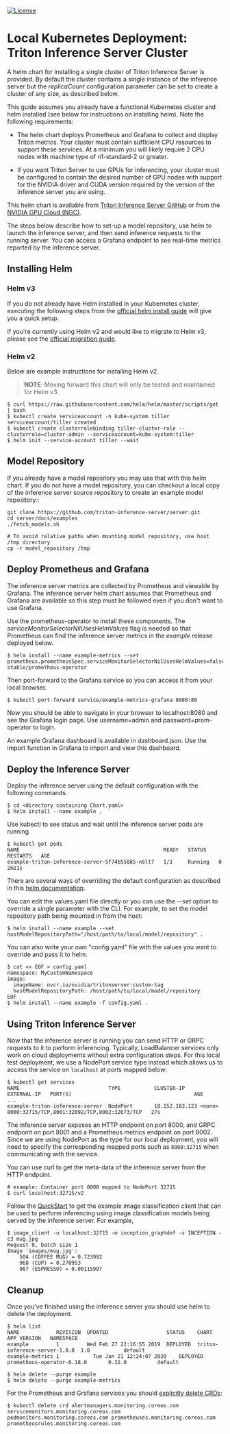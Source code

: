 <!--
# Copyright (c) 2018-2021, NVIDIA CORPORATION. All rights reserved.
#
# Redistribution and use in source and binary forms, with or without
# modification, are permitted provided that the following conditions
# are met:
#  * Redistributions of source code must retain the above copyright
#    notice, this list of conditions and the following disclaimer.
#  * Redistributions in binary form must reproduce the above copyright
#    notice, this list of conditions and the following disclaimer in the
#    documentation and/or other materials provided with the distribution.
#  * Neither the name of NVIDIA CORPORATION nor the names of its
#    contributors may be used to endorse or promote products derived
#    from this software without specific prior written permission.
#
# THIS SOFTWARE IS PROVIDED BY THE COPYRIGHT HOLDERS ``AS IS'' AND ANY
# EXPRESS OR IMPLIED WARRANTIES, INCLUDING, BUT NOT LIMITED TO, THE
# IMPLIED WARRANTIES OF MERCHANTABILITY AND FITNESS FOR A PARTICULAR
# PURPOSE ARE DISCLAIMED.  IN NO EVENT SHALL THE COPYRIGHT OWNER OR
# CONTRIBUTORS BE LIABLE FOR ANY DIRECT, INDIRECT, INCIDENTAL, SPECIAL,
# EXEMPLARY, OR CONSEQUENTIAL DAMAGES (INCLUDING, BUT NOT LIMITED TO,
# PROCUREMENT OF SUBSTITUTE GOODS OR SERVICES; LOSS OF USE, DATA, OR
# PROFITS; OR BUSINESS INTERRUPTION) HOWEVER CAUSED AND ON ANY THEORY
# OF LIABILITY, WHETHER IN CONTRACT, STRICT LIABILITY, OR TORT
# (INCLUDING NEGLIGENCE OR OTHERWISE) ARISING IN ANY WAY OUT OF THE USE
# OF THIS SOFTWARE, EVEN IF ADVISED OF THE POSSIBILITY OF SUCH DAMAGE.
-->

[![License](https://img.shields.io/badge/License-BSD3-lightgrey.svg)](https://opensource.org/licenses/BSD-3-Clause)

# Local Kubernetes Deployment: Triton Inference Server Cluster

A helm chart for installing a single cluster of Triton Inference
Server is provided. By default the cluster contains a single instance
of the inference server but the *replicaCount* configuration parameter
can be set to create a cluster of any size, as described below.

This guide assumes you already have a functional Kubernetes cluster
and helm installed (see below for instructions on installing
helm). Note the following requirements:

* The helm chart deploys Prometheus and Grafana to collect and display Triton metrics. Your cluster must contain sufficient CPU resources to support these services. At a minimum you will likely require 2 CPU nodes with machine type of n1-standard-2 or greater.

* If you want Triton Server to use GPUs for inferencing, your cluster
must be configured to contain the desired number of GPU nodes with
support for the NVIDIA driver and CUDA version required by the version
of the inference server you are using.

This helm chart is available from [Triton Inference Server
GitHub](https://github.com/triton-inference-server/server) or from the
[NVIDIA GPU Cloud (NGC)](https://ngc.nvidia.com).

The steps below describe how to set-up a model repository, use helm to
launch the inference server, and then send inference requests to the
running server. You can access a Grafana endpoint to see real-time
metrics reported by the inference server.

## Installing Helm

### Helm v3

If you do not already have Helm installed in your Kubernetes cluster,
executing the following steps from the [official helm install
guide](https://helm.sh/docs/intro/install/) will
give you a quick setup.

If you're currently using Helm v2 and would like to migrate to Helm v3,
please see the [official migration guide](https://helm.sh/docs/topics/v2_v3_migration/).

### Helm v2

Below are example instructions for installing Helm v2. 

> **NOTE**: Moving forward this chart will only be tested and maintained for Helm v3.

```
$ curl https://raw.githubusercontent.com/helm/helm/master/scripts/get | bash
$ kubectl create serviceaccount -n kube-system tiller
serviceaccount/tiller created
$ kubectl create clusterrolebinding tiller-cluster-rule --clusterrole=cluster-admin --serviceaccount=kube-system:tiller
$ helm init --service-account tiller --wait
```

## Model Repository

If you already have a model repository you may use that with this helm
chart. If you do not have a model repository, you can checkout a local
copy of the inference server source repository to create an example
model repository::

```
git clone https://github.com/triton-inference-server/server.git
cd server/docs/examples
./fetch_models.sh

# To avoid relative paths when mounting model repository, use host /tmp directory
cp -r model_repository /tmp
```

## Deploy Prometheus and Grafana

The inference server metrics are collected by Prometheus and viewable
by Grafana. The inference server helm chart assumes that Prometheus
and Grafana are available so this step must be followed even if you
don't want to use Grafana.

Use the prometheus-operator to install these components. The
*serviceMonitorSelectorNilUsesHelmValues* flag is needed so that
Prometheus can find the inference server metrics in the *example*
release deployed below.

```
$ helm install --name example-metrics --set prometheus.prometheusSpec.serviceMonitorSelectorNilUsesHelmValues=false stable/prometheus-operator
```

Then port-forward to the Grafana service so you can access it from
your local browser.

```
$ kubectl port-forward service/example-metrics-grafana 8080:80
```

Now you should be able to navigate in your browser to localhost:8080
and see the Grafana login page. Use username=admin and
password=prom-operator to login.

An example Grafana dashboard is available in dashboard.json. Use the
import function in Grafana to import and view this dashboard.

## Deploy the Inference Server

Deploy the inference server using the default configuration with the
following commands.

```
$ cd <directory containing Chart.yaml>
$ helm install --name example .
```

Use kubectl to see status and wait until the inference server pods are
running.

```
$ kubectl get pods
NAME                                               READY   STATUS    RESTARTS   AGE
example-triton-inference-server-5f74b55885-n6lt7   1/1     Running   0          2m21s
```

There are several ways of overriding the default configuration as
described in this [helm
documentation](https://helm.sh/docs/using_helm/#customizing-the-chart-before-installing).

You can edit the values.yaml file directly or you can use the *--set*
option to override a single parameter with the CLI. For example, to
set the model repository path being mounted in from the host:

```
$ helm install --name example --set hostModelRepositoryPath="/host/path/to/local/model/repository" .
```

You can also write your own "config.yaml" file with the values you
want to override and pass it to helm.

```
$ cat << EOF > config.yaml
namespace: MyCustomNamespace
image:
  imageName: nvcr.io/nvidia/tritonserver:custom-tag
  hostModelRepositoryPath: /host/path/to/local/model/repository
EOF
$ helm install --name example -f config.yaml .
```

## Using Triton Inference Server

Now that the inference server is running you can send HTTP or GRPC
requests to it to perform inferencing. Typically, LoadBalancer services
only work on cloud deployments without extra configuration steps. For this
local test deployment, we use a NodePort service type instead which allows
us to access the service on `localhost` at ports mapped below:
```
$ kubectl get services
NAME                             TYPE           CLUSTER-IP     EXTERNAL-IP   PORT(S)                                        AGE
...
example-triton-inference-server  NodePort       10.152.183.123 <none>        8000:32715/TCP,8001:32092/TCP,8002:32673/TCP   27s

```

The inference server exposes an HTTP endpoint on port 8000, and GRPC
endpoint on port 8001 and a Prometheus metrics endpoint on
port 8002. Since we are using NodePort as the type for our local deployment,
you will need to specify the corresponding mapped ports such as `8000:32715`
when communicating with the service.

You can use curl to get the meta-data of the inference server
from the HTTP endpoint.

```
# example: Container port 8000 mapped to NodePort 32715
$ curl localhost:32715/v2
```

Follow the [QuickStart](../../docs/quickstart.md) to get the example
image classification client that can be used to perform inferencing
using image classification models being served by the inference
server. For example,

```
$ image_client -u localhost:32715 -m inception_graphdef -s INCEPTION -c3 mug.jpg
Request 0, batch size 1
Image 'images/mug.jpg':
    504 (COFFEE MUG) = 0.723992
    968 (CUP) = 0.270953
    967 (ESPRESSO) = 0.00115997
```

## Cleanup

Once you've finished using the inference server you should use helm to
delete the deployment.

```
$ helm list
NAME            REVISION  UPDATED                   STATUS    CHART                          APP VERSION   NAMESPACE
example         1         Wed Feb 27 22:16:55 2019  DEPLOYED  triton-inference-server-1.0.0  1.0           default
example-metrics	1       	Tue Jan 21 12:24:07 2020	DEPLOYED	prometheus-operator-6.18.0   	 0.32.0     	 default

$ helm delete --purge example
$ helm delete --purge example-metrics
```

For the Prometheus and Grafana services you should [explicitly delete
CRDs](https://github.com/helm/charts/tree/master/stable/prometheus-operator#uninstalling-the-chart):

```
$ kubectl delete crd alertmanagers.monitoring.coreos.com servicemonitors.monitoring.coreos.com podmonitors.monitoring.coreos.com prometheuses.monitoring.coreos.com prometheusrules.monitoring.coreos.com
```

